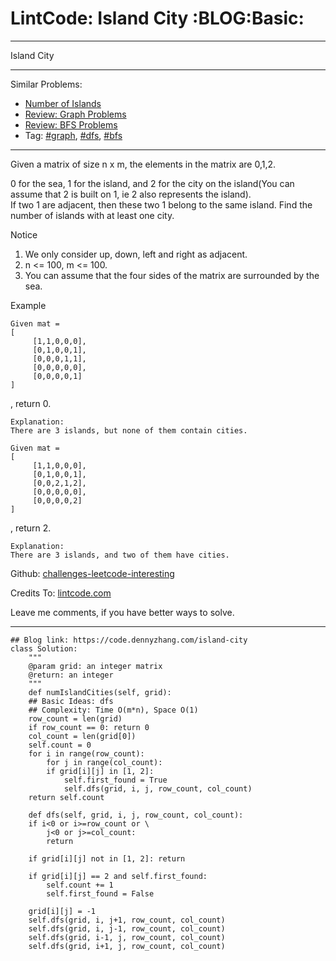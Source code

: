 
# LintCode: Island City     :BLOG:Basic:

---

Island City  

---

Similar Problems:  

-   [Number of Islands](https://code.dennyzhang.com/number-of-islands)
-   [Review: Graph Problems](https://code.dennyzhang.com/review-graph)
-   [Review: BFS Problems](https://code.dennyzhang.com/review-bfs)
-   Tag: [#graph](https://code.dennyzhang.com/tag/graph), [#dfs](https://code.dennyzhang.com/tag/dfs), [#bfs](https://code.dennyzhang.com/tag/bfs)

---

Given a matrix of size n x m, the elements in the matrix are 0,1,2.  

0 for the sea, 1 for the island, and 2 for the city on the island(You can assume that 2 is built on 1, ie 2 also represents the island).  
If two 1 are adjacent, then these two 1 belong to the same island. Find the number of islands with at least one city.  

Notice  

1.  We only consider up, down, left and right as adjacent.
2.  n <= 100, m <= 100.
3.  You can assume that the four sides of the matrix are surrounded by the sea.

Example  

    Given mat =
    [
         [1,1,0,0,0],
         [0,1,0,0,1],
         [0,0,0,1,1],
         [0,0,0,0,0],
         [0,0,0,0,1]
    ]

, return 0.  

    Explanation:
    There are 3 islands, but none of them contain cities.

    Given mat =
    [
         [1,1,0,0,0],
         [0,1,0,0,1],
         [0,0,2,1,2],
         [0,0,0,0,0],
         [0,0,0,0,2]
    ]

, return 2.  

    Explanation:
    There are 3 islands, and two of them have cities.

Github: [challenges-leetcode-interesting](https://github.com/DennyZhang/challenges-leetcode-interesting/tree/master/problems/island-city)  

Credits To: [lintcode.com](http://www.lintcode.com/en/problem/island-city/)  

Leave me comments, if you have better ways to solve.  

---

    ## Blog link: https://code.dennyzhang.com/island-city
    class Solution:
        """
        @param grid: an integer matrix
        @return: an integer 
        """
        def numIslandCities(self, grid):
    	## Basic Ideas: dfs
    	## Complexity: Time O(m*n), Space O(1)
    	row_count = len(grid)
    	if row_count == 0: return 0
    	col_count = len(grid[0])
    	self.count = 0
    	for i in range(row_count):
    	    for j in range(col_count):
    		if grid[i][j] in [1, 2]:
    		    self.first_found = True
    		    self.dfs(grid, i, j, row_count, col_count)
    	return self.count
    
        def dfs(self, grid, i, j, row_count, col_count):
    	if i<0 or i>=row_count or \
    	    j<0 or j>=col_count:
    		return
    
    	if grid[i][j] not in [1, 2]: return
    
    	if grid[i][j] == 2 and self.first_found:
    	    self.count += 1
    	    self.first_found = False
    
    	grid[i][j] = -1
    	self.dfs(grid, i, j+1, row_count, col_count)
    	self.dfs(grid, i, j-1, row_count, col_count)
    	self.dfs(grid, i-1, j, row_count, col_count)
    	self.dfs(grid, i+1, j, row_count, col_count)

